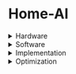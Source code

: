 # Home-AI

<details><summary>Hardware</summary>
<p>

- [Mini Computer](https://www.google.com/teapot)
- [14" Screen](https://www.google.com/teapot)
- [Keyboard](https://www.google.com/teapot)
- [Case](https://www.google.com/teapot)
- [Data Storage](https://www.google.com/teapot)
- [UPS](https://www.google.com/teapot)
</p>
</details>

<details><summary>Software</summary>
<p>

- [AI](https://www.google.com/teapot)
- [Display App](https://www.google.com/teapot)
</p>
</details>

<details><summary>Implementation</summary>
<p>

</p>
</details>

<details><summary>Optimization</summary>
<p>

</p>
</details>
